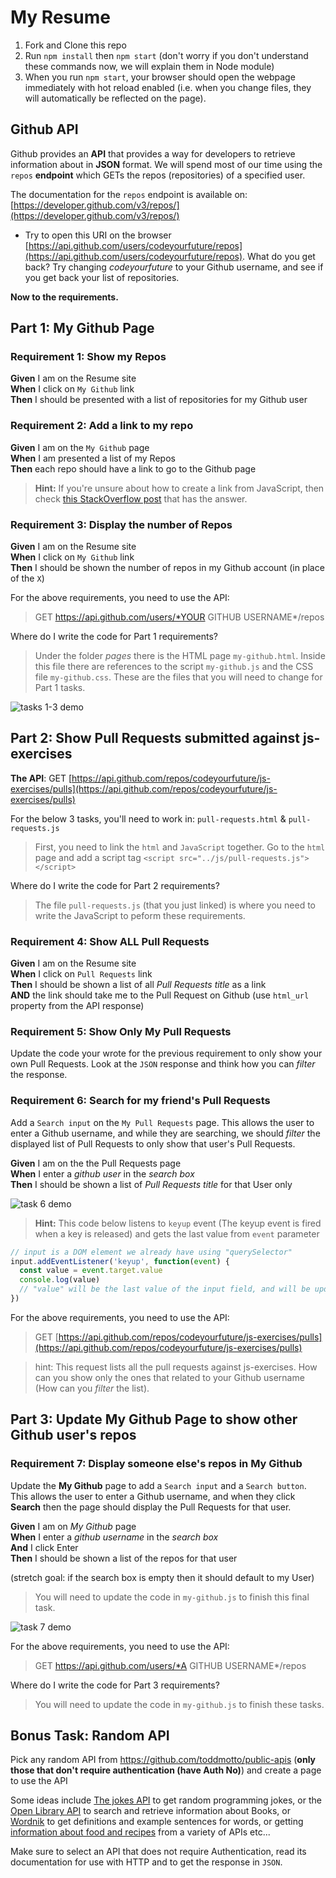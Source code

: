 # My Resume

1. Fork and Clone this repo
2. Run `npm install` then `npm start` (don't worry if you don't understand these commands now, we will explain them in Node module)
3. When you run `npm start`, your browser should open the webpage immediately with hot reload enabled (i.e. when you change files, they will automatically be reflected on the page).

## Github API

Github provides an **API** that provides a way for developers to retrieve information about in **JSON** format. We will spend most of our time using the `repos` **endpoint** which GETs the repos (repositories) of a specified user.

The documentation for the `repos` endpoint is available on: [https://developer.github.com/v3/repos/](https://developer.github.com/v3/repos/)

- Try to open this URI on the browser [https://api.github.com/users/codeyourfuture/repos](https://api.github.com/users/codeyourfuture/repos). What do you get back? Try changing *codeyourfuture* to your Github username, and see if you get back your list of repositories.



**Now to the requirements.**

## Part 1: My Github Page

### Requirement 1: Show my Repos
**Given** I am on the Resume site  
**When** I click on `My Github` link  
**Then** I should be presented with a list of repositories for my Github user

### Requirement 2: Add a link to my repo
**Given** I am on the `My Github` page  
**When** I am presented a list of my Repos  
**Then** each repo should have a link to go to the Github page

> **Hint:** If you're unsure about how to create a link from JavaScript, then check [this StackOverflow post](https://stackoverflow.com/questions/37472635/javascript-dom-add-href-and-a-link) that has the answer.


### Requirement 3: Display the number of Repos
**Given** I am on the Resume site  
**When** I click on `My Github` link  
**Then** I should be shown the number of repos in my Github account (in place of the `X`)

For the above requirements, you need to use the API:

> GET https://api.github.com/users/*YOUR GITHUB USERNAME*/repos

Where do I write the code for Part 1 requirements?

> Under the folder *pages* there is the HTML page `my-github.html`. Inside this file there are references to the script `my-github.js` and the CSS file `my-github.css`. These are the files that you will need to change for Part 1 tasks.

![tasks 1-3 demo](./homework_assets/tasks1-3demo.png)

## Part 2: Show Pull Requests submitted against js-exercises
**The API**: 
GET [https://api.github.com/repos/codeyourfuture/js-exercises/pulls](https://api.github.com/repos/codeyourfuture/js-exercises/pulls)

For the below 3 tasks, you'll need to work in: `pull-requests.html` & `pull-requests.js`

> First, you need to link the `html` and `JavaScript` together. Go to the `html` page and add a script tag `<script src="../js/pull-requests.js"></script>`

Where do I write the code for Part 2 requirements?

> The file `pull-requests.js` (that you just linked) is where you need to write the JavaScript to peform these requirements.

### Requirement 4: Show ALL Pull Requests
**Given** I am on the Resume site  
**When** I click on `Pull Requests` link  
**Then** I should be shown a list of all *Pull Requests title* as a link  
**AND** the link should take me to the Pull Request on Github (use `html_url` property from the API response)

### Requirement 5: Show Only My Pull Requests

Update the code your wrote for the previous requirement to only show your own Pull Requests. Look at the `JSON` response and think how you can _filter_ the response.

### Requirement 6: Search for my friend's Pull Requests

Add a `Search input` on the `My Pull Requests` page. This allows the user to enter a Github username, and while they are searching, we should _filter_ the displayed list of Pull Requests to only show that user's Pull Requests.

**Given** I am on the the Pull Requests page  
**When** I enter a *github user* in the *search box*  
**Then** I should be shown a list of *Pull Requests title* for that User only  

![task 6 demo](./homework_assets/task6demo.png)

> **Hint:** This code below listens to `keyup` event (The keyup event is fired when a key is released) and gets the last value from `event` parameter
```javascript
// input is a DOM element we already have using "querySelector"
input.addEventListener('keyup', function(event) {
  const value = event.target.value
  console.log(value)
  // "value" will be the last value of the input field, and will be updated everytime the user types a new letter
})

```
For the above requirements, you need to use the API:

> GET [https://api.github.com/repos/codeyourfuture/js-exercises/pulls](https://api.github.com/repos/codeyourfuture/js-exercises/pulls)

> hint: This request lists all the pull requests against js-exercises. How can you show only the ones that related to your Github username (How can you _filter_ the list).

## Part 3: Update My Github Page to show other Github user's repos

### Requirement 7: Display someone else's repos in My Github

Update the **My Github** page to add a `Search input` and a `Search button`. This allows the user to enter a Github username, and when they click **Search** then the page should display the Pull Requests for that user.

**Given** I am on *My Github* page  
**When** I enter a *github username* in the *search box*  
**And** I click Enter  
**Then** I should be shown a list of the repos for that user  

(stretch goal: if the search box is empty then it should default to my User)

> You will need to update the code in `my-github.js` to finish this final task.

![task 7 demo](./homework_assets/task7demo.png)

For the above requirements, you need to use the API:

> GET https://api.github.com/users/*A GITHUB USERNAME*/repos

Where do I write the code for Part 3 requirements?

> You will need to update the code in `my-github.js` to finish these tasks.

## Bonus Task: Random API
Pick any random API from https://github.com/toddmotto/public-apis (**only those that don't require authentication (have Auth No)**) and create a page to use the API

Some ideas include [The  jokes API](https://github.com/15Dkatz/official_joke_api) to get random programming jokes, or the [Open Library API](https://openlibrary.org/developers/api) to search and retrieve information about Books, or [Wordnik](http://developer.wordnik.com/docs.html) to get definitions and example sentences for words, or getting [information about food and recipes](https://github.com/toddmotto/public-apis#food--drink) from a variety of APIs etc...

Make sure  to select an API that does not require Authentication, read its documentation for use with HTTP and to get the response in `JSON`.
